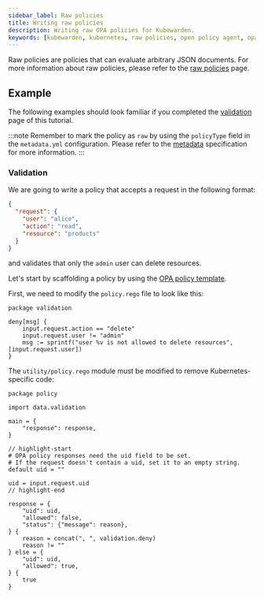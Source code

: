 ```yaml
---
sidebar_label: Raw policies
title: Writing raw policies
description: Writing raw OPA policies for Kubewarden.
keywords: [kubewarden, kubernetes, raw policies, open policy agent, opa, rego]
---
```


Raw policies are policies that can evaluate arbitrary JSON documents.
For more information about raw policies, please refer to the [raw policies](../../../howtos/raw-policies.md) page.

## Example

The following examples should look familiar if you completed the [validation](02-create-policy.md) page of this tutorial.

:::note
Remember to mark the policy as `raw` by using the `policyType` field in the `metadata.yml` configuration.
Please refer to the [metadata](../../metadata.md) specification for more information.
:::

### Validation

We are going to write a policy that accepts a request in the following format:

```json
{
  "request": {
    "user": "alice",
    "action": "read",
    "resource": "products"
  }
}
```

and validates that only the `admin` user can delete resources.

Let's start by scaffolding a policy by using the [OPA policy template](https://github.com/kubewarden/opa-policy-template).

First, we need to modify the `policy.rego` file to look like this:

```rego
package validation

deny[msg] {
    input.request.action == "delete"
    input.request.user != "admin"
    msg := sprintf("user %v is not allowed to delete resources", [input.request.user])
}
```

The `utility/policy.rego` module must be modified to remove Kubernetes-specific code:

```rego
package policy

import data.validation

main = {
	"response": response,
}

// highlight-start
# OPA policy responses need the uid field to be set.
# If the request doesn't contain a uid, set it to an empty string.
default uid = ""

uid = input.request.uid
// highlight-end

response = {
	"uid": uid,
	"allowed": false,
	"status": {"message": reason},
} {
	reason = concat(", ", validation.deny)
	reason != ""
} else = {
	"uid": uid,
	"allowed": true,
} {
	true
}
```
